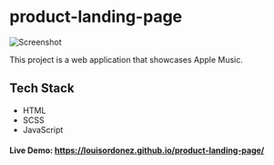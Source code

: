# product-landing-page

![Screenshot](./assets/images/screenshot.png)

This project is a web application that showcases Apple Music.

## Tech Stack

- HTML
- SCSS
- JavaScript

#### Live Demo: https://louisordonez.github.io/product-landing-page/
